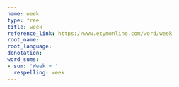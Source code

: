 ```yaml
---
name: week
type: free
title: week
reference_link: https://www.etymonline.com/word/week
root_name: 
root_language: 
denotation: 
word_sums:
- sum: 'Week + '
  respelling: week
---
```


